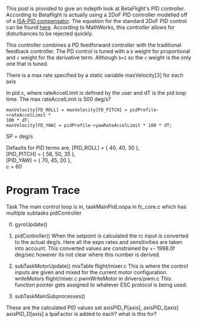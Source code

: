 This post is provided to give an indepth look at BetaFlight's PID controller.
According to Betaflight is actually using a 2DoF PID controller modelled off of a [ISA-PID
compensator](https://www.mathworks.com/help/slcontrol/ug/designing-two-degree-of-freedom-pid-controllers.html#bsg5g_b).
The equation for the standard 2DoF PID control can be found
[here](https://www.mathworks.com/help/control/ug/two-degree-of-freedom-2-dof-pid-controllers.html). According to MathWorks, this controller allows for disturbances to be rejected quickly.  

This controller combines a PD feedforward controller with the traditional
feedback controller. The PD control is tuned with a `b` weight for proportional
and `c` weight for the derivative term. Although `b=1` so the `c` weight is the
only one that is tuned. 

There is a max rate specified by a static variable maxVelocity[3] for each axis

In pid.c, where rateAccelLimit is defined by the user and dT is the pid loop
time. The max rateAccelLimit is 500 deg/s?
```
maxVelocity[FD_ROLL] = maxVelocity[FD_PITCH] = pidProfile->rateAccelLimit *
100 * dT;                                                                           
maxVelocity[FD_YAW] = pidProfile->yawRateAccelLimit * 100 * dT;    
```


SP =  deg/s


Defaults for PID terms are,
[PID_ROLL] =  { 40, 40, 30 },                                                                                                                           
[PID_PITCH] = { 58, 50, 35 },                                                                                                                           
[PID_YAW] =   { 70, 45, 20 },  
c = 60


# Program Trace

Task
The main control loop is in, 
taskMainPidLoopa in fc_core.c which has multiple subtasks
pidController

0) gyroUpdate()
1) pidController()
	When the setpoint is calculated the rc input is converted to the actual
deg/s. Here all the expo rates and sensitivities are taken into account.
 This converted values are constrained by +- 1998.0f deg/sec however its not
clear where this number is derived.  

2) subTaskMotorUpdate()
		mixTable flight/mixer.c
			This is where the control inputs are given and mixed for the current
motor configuration. 
        writeMotors flight/mixer.c
 			pwmWriteMotor       in drivers/pwm.c 
				This function pointer gets assigned to whatever ESC protocol is
				being used.

3) subTaskMainSubprocesses()

These are the calculated PID values
set axisPID_P[axis], axisPID_I[axis] axisPID_D[axis]
a tpaFactor is added to each? what is this for?
